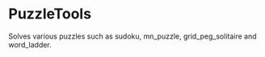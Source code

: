 # PuzzleTools
Solves various puzzles such as sudoku, mn_puzzle, grid_peg_solitaire and word_ladder.
